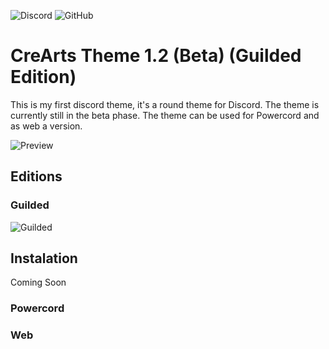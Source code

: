  ![Discord](https://discordapp.com/api/guilds/534376415202639903/embed.png) ![GitHub](https://img.shields.io/github/license/CorellanStoma/CreArts-Theme)

# CreArts Theme 1.2 (Beta) (Guilded Edition)

This is my first discord theme, it's a round theme for Discord. The theme is currently still in the beta phase.
The theme can be used for Powercord and as web a version.

![Preview](https://i.imgur.com/XJ1uDoR.png)

## Editions

### Guilded
![Guilded](https://i.imgur.com/gYOqMWf.png)

## Instalation
Coming Soon

### Powercord

### Web

